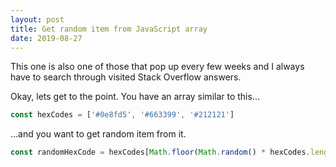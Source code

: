 ```yaml
---
layout: post
title: Get random item from JavaScript array
date: 2019-08-27
---
```


This one is also one of those that pop up every few weeks and I always have to search through visited Stack Overflow answers.

Okay, lets get to the point. You have an array similar to this...

```js
const hexCodes = ['#0e8fd5', '#663399', '#212121']
```

...and you want to get random item from it.

```js
const randomHexCode = hexCodes[Math.floor(Math.random() * hexCodes.length)]
```

<!-- resources:
  - name: Stack Overflow Answer
    url: https://stackoverflow.com/a/5915122/11197595 -->
